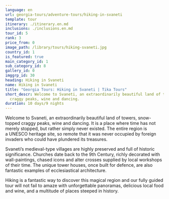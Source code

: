 ```yaml
---
language: en
url: georgia-tours/adventure-tours/hiking-in-svaneti
template: tour
itinerary: ./itinerary.en.md
inclusions: ./inclusions.en.md
tour_id: 5
rank: 3
price_from: 0
image_path: /library/tours/hiking-svaneti.jpg
country_id: 1
is_featured: true
main_category_id: 1
sub_category_id: 8
gallery_id: 0
imggrp_id: 30
heading: Hiking in Svaneti
name: Hiking in Svaneti
title: "Georgia Tours: Hiking in Svaneti | Tika Tours"
short_descr: Welcome to Svaneti, an extraordinarily beautiful land of towers, snow-topped
  craggy peaks, wine and dancing.
duration: 10 days/9 nights
---
```

Welcome to Svaneti, an extraordinarily beautiful land of towers, snow-topped craggy
peaks, wine and dancing. It is a place where time has not merely stopped, but rather
simply never existed. The entire region is a UNESCO heritage site, so remote that
it was never occupied by foreign invaders who could have plundered its treasures.

Svaneti’s medieval-type villages are highly preserved and full of historic significance.
Churches date back to the 9th Century, richly decorated with wall-paintings, chased
icons and alter crosses supplied by local workshops of their time. The unique tower
houses, once built for defence, are also fantastic examples of ecclesiastical architecture.

Hiking is a fantastic way to discover this magical region and our fully guided tour
will not fail to amaze with unforgettable panoramas, delicious local food and wine,
and a multitude of places steeped in history.